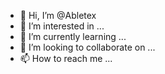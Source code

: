 - 👋 Hi, I’m @Abletex
- 👀 I’m interested in ...
- 🌱 I’m currently learning ...
- 💞️ I’m looking to collaborate on ...
- 📫 How to reach me ...

<!---
Abletex/Abletex is a ✨ special ✨ repository because its `README.md` (this file) appears on your GitHub profile.
You can click the Preview link to take a look at your changes.
--->
